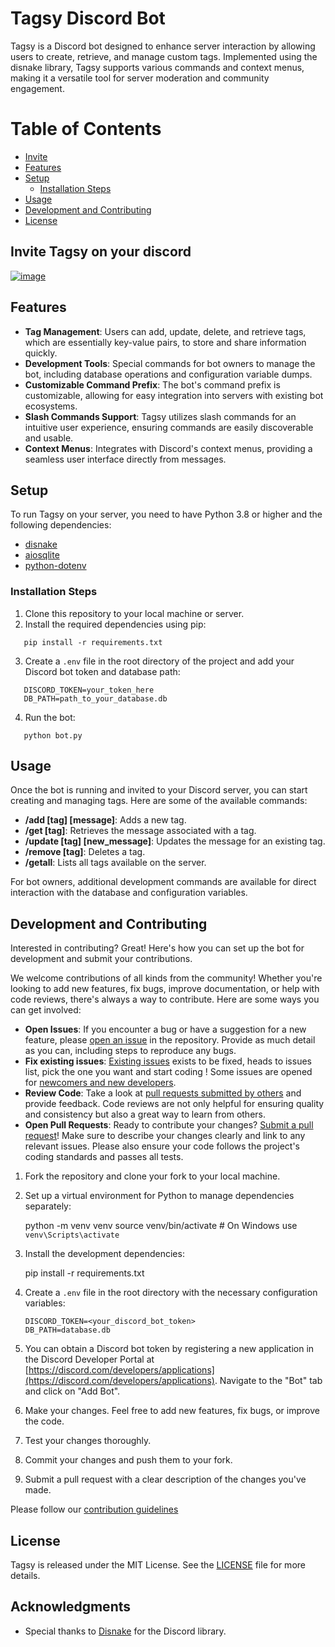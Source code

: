 # Tagsy Discord Bot

Tagsy is a Discord bot designed to enhance server interaction by allowing users to create, retrieve, and manage custom tags. Implemented using the disnake library, Tagsy supports various commands and context menus, making it a versatile tool for server moderation and community engagement.

Table of Contents
=================

- [Invite](#invite-tagsy-on-your-discord)
- [Features](#features)
- [Setup](#setup)
  - [Installation Steps](#installation-steps)
- [Usage](#usage)
- [Development and Contributing](#development-and-contributing)
- [License](#license)

## Invite Tagsy on your discord

[![image](https://github.com/tarto-dev/tagsy-discord/assets/1745200/7d305ecd-1edb-4bf9-9693-5afc7fd7e32e)](https://discord.com/oauth2/authorize?client_id=1224771846247809156&permissions=8&scope=bot)

## Features

- **Tag Management**: Users can add, update, delete, and retrieve tags, which are essentially key-value pairs, to store and share information quickly.
- **Development Tools**: Special commands for bot owners to manage the bot, including database operations and configuration variable dumps.
- **Customizable Command Prefix**: The bot's command prefix is customizable, allowing for easy integration into servers with existing bot ecosystems.
- **Slash Commands Support**: Tagsy utilizes slash commands for an intuitive user experience, ensuring commands are easily discoverable and usable.
- **Context Menus**: Integrates with Discord's context menus, providing a seamless user interface directly from messages.

## Setup

To run Tagsy on your server, you need to have Python 3.8 or higher and the following dependencies:

- [disnake](https://docs.disnake.dev/en/stable/)
- [aiosqlite](https://aiosqlite.omnilib.dev/en/latest/)
- [python-dotenv](https://github.com/theskumar/python-dotenv)

### Installation Steps

1. Clone this repository to your local machine or server.
2. Install the required dependencies using pip:
```shell
   pip install -r requirements.txt
```

3. Create a `.env` file in the root directory of the project and add your Discord bot token and database path:

```shell
   DISCORD_TOKEN=your_token_here
   DB_PATH=path_to_your_database.db
```

4. Run the bot:

```shell
   python bot.py
```

## Usage

Once the bot is running and invited to your Discord server, you can start creating and managing tags. Here are some of the available commands:

- **/add [tag] [message]**: Adds a new tag.
- **/get [tag]**: Retrieves the message associated with a tag.
- **/update [tag] [new_message]**: Updates the message for an existing tag.
- **/remove [tag]**: Deletes a tag.
- **/getall**: Lists all tags available on the server.

For bot owners, additional development commands are available for direct interaction with the database and configuration variables.

## Development and Contributing

Interested in contributing? Great! Here's how you can set up the bot for development and submit your contributions.

We welcome contributions of all kinds from the community! Whether you're looking to add new features, fix bugs, improve documentation, or help with code reviews, there's always a way to contribute. Here are some ways you can get involved:

- **Open Issues**: If you encounter a bug or have a suggestion for a new feature, please [open an issue](https://github.com/tarto-dev/tagsy-discord/issues/new) in the repository. Provide as much detail as you can, including steps to reproduce any bugs.
- **Fix existing issues**: [Existing issues](https://github.com/tarto-dev/tagsy-discord/issues) exists to be fixed, heads to issues list, pick the one you want and start coding ! Some issues are opened for [newcomers and new developers](https://github.com/tarto-dev/tagsy-discord/issues?q=is%3Aissue+is%3Aopen+label%3A%22good+first+issue%22).
- **Review Code**: Take a look at [pull requests submitted by others](https://github.com/tarto-dev/tagsy-discord/pulls) and provide feedback. Code reviews are not only helpful for ensuring quality and consistency but also a great way to learn from others.
- **Open Pull Requests**: Ready to contribute your changes? [Submit a pull request](https://github.com/tarto-dev/tagsy-discord/compare)! Make sure to describe your changes clearly and link to any relevant issues. Please also ensure your code follows the project's coding standards and passes all tests.


1. Fork the repository and clone your fork to your local machine.
2. Set up a virtual environment for Python to manage dependencies separately:

    python -m venv venv
    source venv/bin/activate  # On Windows use `venv\Scripts\activate`

3. Install the development dependencies:

    pip install -r requirements.txt

4. Create a `.env` file in the root directory with the necessary configuration variables:

    ```
    DISCORD_TOKEN=<your_discord_bot_token>
    DB_PATH=database.db
    ```

5. You can obtain a Discord bot token by registering a new application in the Discord Developer Portal at [https://discord.com/developers/applications](https://discord.com/developers/applications). Navigate to the "Bot" tab and click on "Add Bot".

6. Make your changes. Feel free to add new features, fix bugs, or improve the code.
7. Test your changes thoroughly.
8. Commit your changes and push them to your fork.
9. Submit a pull request with a clear description of the changes you've made.

Please follow our [contribution guidelines](CONTRIBUTING.md)

## License

Tagsy is released under the MIT License. See the [LICENSE](LICENSE) file for more details.


## Acknowledgments

- Special thanks to [Disnake](https://disnake.readthedocs.io/) for the Discord library.
